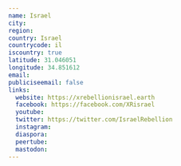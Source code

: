 ```yaml
---
name: Israel
city:
region:
country: Israel
countrycode: il
iscountry: true
latitude: 31.046051
longitude: 34.851612
email:
publiciseemail: false
links:
  website: https://xrebellionisrael.earth
  facebook: https://facebook.com/XRisrael
  youtube:
  twitter: https://twitter.com/IsraelRebellion
  instagram:
  diaspora:
  peertube:
  mastodon:
---
```

